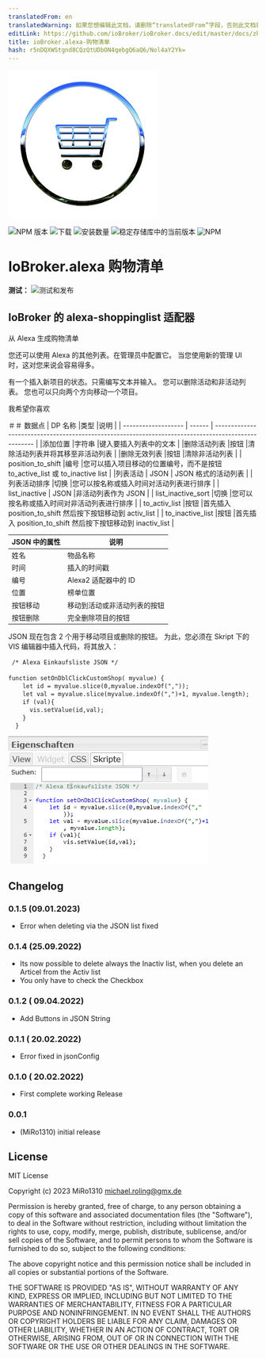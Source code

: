 ```yaml
---
translatedFrom: en
translatedWarning: 如果您想编辑此文档，请删除“translatedFrom”字段，否则此文档将再次自动翻译
editLink: https://github.com/ioBroker/ioBroker.docs/edit/master/docs/zh-cn/adapterref/iobroker.alexa-shoppinglist/README.md
title: ioBroker.alexa-购物清单
hash: r5nDQXWStgnd8CQzQtUDbON4qebgQ6aQ6/Nol4aY2Yk=
---
```

![商标](../../../en/adapterref/iobroker.alexa-shoppinglist/admin/alexa-shoppinglist.png)

![NPM 版本](https://img.shields.io/npm/v/iobroker.alexa-shoppinglist.svg)
![下载](https://img.shields.io/npm/dm/iobroker.alexa-shoppinglist.svg)
![安装数量](https://iobroker.live/badges/alexa-shoppinglist-installed.svg)
![稳定存储库中的当前版本](https://iobroker.live/badges/alexa-shoppinglist-stable.svg)
![NPM](https://nodei.co/npm/iobroker.alexa-shoppinglist.png?downloads=true)

# IoBroker.alexa 购物清单
**测试：** ![测试和发布](https://github.com/MiRo1310/ioBroker.alexa-shoppinglist/workflows/Test%20and%20Release/badge.svg)

## IoBroker 的 alexa-shoppinglist 适配器
从 Alexa 生成购物清单

您还可以使用 Alexa 的其他列表。在管理员中配置它。
当您使用新的管理 UI 时，这对您来说会容易得多。

有一个插入新项目的状态。只需编写文本并输入。
您可以删除活动和非活动列表。
您也可以只向两个方向移动一个项目。

我希望你喜欢

＃＃ 数据点
| DP 名称 |类型 |说明 |
| ------------------- | ------ | --------------------------------------------------------------------------------------------------- |
|添加位置 |字符串 |键入要插入列表中的文本 |
|删除活动列表 |按钮 |清除活动列表并将其移至非活动列表 |
|删除无效列表 |按钮 |清除非活动列表 |
| position_to_shift |编号 |您可以插入项目移动的位置编号，而不是按钮 to_active_list 或 to_inactive list |
|列表活动 | JSON | JSON 格式的活动列表 |
|列表活动排序 |切换 |您可以按名称或插入时间对活动列表进行排序 |
| list_inactive | JSON |非活动列表作为 JSON |
| list_inactive_sort |切换 |您可以按名称或插入时间对非活动列表进行排序 |
| to_activ_list |按钮 |首先插入 position_to_shift 然后按下按钮移动到 activ_list |
| to_inactive_list |按钮 |首先插入 position_to_shift 然后按下按钮移动到 inactiv_list |

| JSON 中的属性 |说明 |
| ----------------- | ----------------------------------------- |
|姓名 |物品名称 |
|时间 |插入的时间戳 |
|编号 | Alexa2 适配器中的 ID |
|位置 |榜单位置 |
|按钮移动 |移动到活动或非活动列表的按钮 |
|按钮删除 |完全删除项目的按钮 |

JSON 现在包含 2 个用于移动项目或删除的按钮。
为此，您必须在 Skript 下的 VIS 编辑器中插入代码，将其放入：

```
 /* Alexa Einkaufsliste JSON */

function setOnDblClickCustomShop( myvalue) {
    let id = myvalue.slice(0,myvalue.indexOf(","));
    let val = myvalue.slice(myvalue.indexOf(",")+1, myvalue.length);
    if (val){
      vis.setValue(id,val);
    }
  }
```

![](../../../en/adapterref/iobroker.alexa-shoppinglist/admin/Skript.png)

## Changelog

### 0.1.5 (09.01.2023)

- Error when deleting via the JSON list fixed

### 0.1.4 (25.09.2022)

- Its now possible to delete always the Inactiv list, when you delete an Articel from the Activ list
- You only have to check the Checkbox

### 0.1.2 ( 09.04.2022)

- Add Buttons in JSON String

### 0.1.1 ( 20.02.2022)

- Error fixed in jsonConfig

### 0.1.0 ( 20.02.2022)

- First complete working Release

### 0.0.1

- (MiRo1310) initial release

## License

MIT License

Copyright (c) 2023 MiRo1310 <michael.roling@gmx.de>

Permission is hereby granted, free of charge, to any person obtaining a copy
of this software and associated documentation files (the "Software"), to deal
in the Software without restriction, including without limitation the rights
to use, copy, modify, merge, publish, distribute, sublicense, and/or sell
copies of the Software, and to permit persons to whom the Software is
furnished to do so, subject to the following conditions:

The above copyright notice and this permission notice shall be included in all
copies or substantial portions of the Software.

THE SOFTWARE IS PROVIDED "AS IS", WITHOUT WARRANTY OF ANY KIND, EXPRESS OR
IMPLIED, INCLUDING BUT NOT LIMITED TO THE WARRANTIES OF MERCHANTABILITY,
FITNESS FOR A PARTICULAR PURPOSE AND NONINFRINGEMENT. IN NO EVENT SHALL THE
AUTHORS OR COPYRIGHT HOLDERS BE LIABLE FOR ANY CLAIM, DAMAGES OR OTHER
LIABILITY, WHETHER IN AN ACTION OF CONTRACT, TORT OR OTHERWISE, ARISING FROM,
OUT OF OR IN CONNECTION WITH THE SOFTWARE OR THE USE OR OTHER DEALINGS IN THE
SOFTWARE.